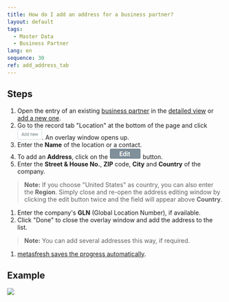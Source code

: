 ```yaml
---
title: How do I add an address for a business partner?
layout: default
tags:
  - Master Data
  - Business Partner
lang: en
sequence: 30
ref: add_address_tab
---
```


## Steps
1. Open the entry of an existing [business partner](Menu) in the [detailed view](ViewModes) or [add a new one](New_Business_Partner).
1. Go to the record tab "Location" at the bottom of the page and click ![](assets/Add_New_Button.png). An overlay window opens up.
1. Enter the **Name** of the location or a contact.
1. To add an **Address**, click on the ![](assets/Edit_address_button.png) button.
1. Enter the **Street & House No.**, **ZIP** code, **City** and **Country** of the company.
 >**Note:** If you choose "United States" as country, you can also enter the **Region**. Simply close and re-open the address editing window by clicking the edit button twice and the field will appear above **Country**.

1. Enter the company's **GLN** (Global Location Number), if available.
1. Click "Done" to close the overlay window and add the address to the list.
 >**Note:** You can add several addresses this way, if required.

1. [metasfresh saves the progress automatically](Saveindicator).

## Example
![](assets/Add_address_tab.gif)
